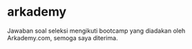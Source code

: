 # arkademy
Jawaban soal seleksi mengikuti bootcamp yang diadakan oleh Arkademy.com, semoga saya diterima.
